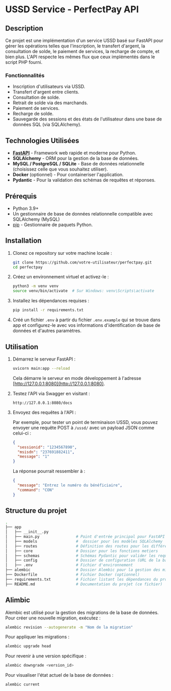 # USSD Service - PerfectPay API

## Description

Ce projet est une implémentation d'un service USSD basé sur FastAPI pour gérer les opérations telles que l'inscription, le transfert d'argent, la consultation de solde, le paiement de services, la recharge de compte, et bien plus. L'API respecte les mêmes flux que ceux implémentés dans le script PHP fourni.

### Fonctionnalités

- Inscription d'utilisateurs via USSD.
- Transfert d'argent entre clients.
- Consultation de solde.
- Retrait de solde via des marchands.
- Paiement de services.
- Recharge de solde.
- Sauvegarde des sessions et des états de l'utilisateur dans une base de données SQL (via SQLAlchemy).

## Technologies Utilisées

- **[FastAPI](https://fastapi.tiangolo.com/)** - Framework web rapide et moderne pour Python.
- **SQLAlchemy** - ORM pour la gestion de la base de données.
- **MySQL / PostgreSQL / SQLite** - Base de données relationnelle (choisissez celle que vous souhaitez utiliser).
- **Docker** (optionnel) - Pour containeriser l'application.
- **Pydantic** - Pour la validation des schémas de requêtes et réponses.

## Prérequis

- Python 3.9+
- Un gestionnaire de base de données relationnelle compatible avec SQLAlchemy (MySQL)
- [pip](https://pip.pypa.io/en/stable/) - Gestionnaire de paquets Python.

## Installation

1. Clonez ce repository sur votre machine locale :

   ```bash
   git clone https://github.com/votre-utilisateur/perfectpay.git
   cd perfectpay
   ```

2. Créez un environnement virtuel et activez-le :

   ```bash
   python3 -m venv venv
   source venv/bin/activate  # Sur Windows: venv\Scripts\activate
   ```

3. Installez les dépendances requises :

   ```bash
   pip install -r requirements.txt
   ```

4. Créé un fichier `.env` à partir du fichier `.env.example` qui se trouve dans app et configurez-le avec vos informations d'identification de base de données et d'autres paramètres.

## Utilisation

1. Démarrez le serveur FastAPI :

   ```bash
   uvicorn main:app --reload
   ```

   Cela démarre le serveur en mode développement à l'adresse [http://127.0.0.1:8080](http://127.0.0.1:8080).

2. Testez l'API via Swagger en visitant :

   ```
   http://127.0.0.1:8080/docs
   ```

3. Envoyez des requêtes à l'API :

   Par exemple, pour tester un point de terminaison USSD, vous pouvez envoyer une requête POST à `/ussd/` avec un payload JSON comme celui-ci :

   ```json
   {
     "sessionid": "1234567890",
     "msisdn": "237691882411",
     "message": "1"
   }
   ```

   La réponse pourrait ressembler à :

   ```json
   {
     "message": "Entrez le numéro du bénéficiaire",
     "command": "CON"
   }
   ```

## Structure du projet

```bash
.
├── app
│   ├── __init__.py
│   ├── main.py                # Point d'entrée principal pour FastAPI
│   ├── models                 #  dossier pour les modèles SQLAlchemy
│   ├── routes                 # Définition des routes pour les différentes opérations
│   ├── core                   # Dossier pour les fonctions metiers
│   ├── schemas                # Schémas Pydantic pour valider les requêtes et réponses
│   ├── config                 # Dossier de configuration (URL de la base de données, etc.)
│   ├── .env                   # Fichier d'environnement
├── alembic                    # Dossier Alembic pour la gestion des migrations
├── Dockerfile                 # Fichier Docker (optionnel)
├── requirements.txt           # Fichier listant les dépendances du projet
├── README.md                  # Documentation du projet (ce fichier)
```

## Alimbic

Alembic est utilisé pour la gestion des migrations de la base de données. Pour créer une nouvelle migration, exécutez :

```bash
alembic revision --autogenerate -m "Nom de la migration"
```

Pour appliquer les migrations :

```bash
alembic upgrade head
```

Pour revenir à une version spécifique :

```bash
alembic downgrade <version_id>
```

Pour visualiser l'état actuel de la base de données :

```bash
alembic current
```

<!-- ## Licence
Ce projet est sous licence MIT - voir le fichier [LICENSE](LICENSE) pour plus de détails. -->
